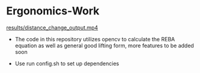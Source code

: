 # Ergonomics-Work

[results/distance_change_output.mp4](https://github.com/wndrsn1/Ergonomics-CV/blob/c9bcae3396ffb0a8019d410f32e26711e14cd159/results/distance_change_output.mp4)



-  The code in this repository utilizes opencv to calculate the REBA equation as well as general good lifting form, more features to be added soon  


- Use run config.sh to set up dependencies
